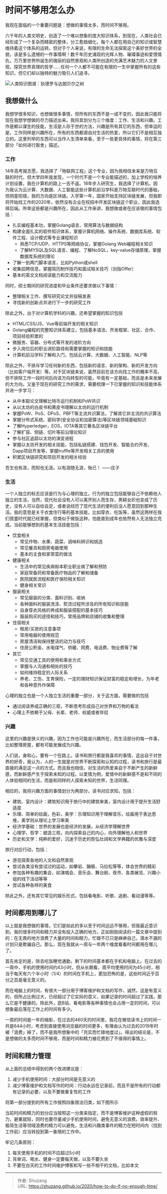 # 时间不够用怎么办


我现在面临的一个重要问题是：想做的事情太多，而时间不够用。

六千年的人类文明史，创造了一个难以想象的庞大知识体系，到现在，人类社会已经形成了一个复杂而精密的整体，分工愈趋细化，每个人都在用自己的知识或智慧维持着这个体系的运转。但对于个人来说，有限的生命无法探索这个美好世界的全貌，该是多么遗憾的一件事情啊！数千年历史涌现的光辉人物、璀璨事迹和爱恨情仇，万万里世界所诞生的瑰丽的自然景观和人类所创造的充满艺术魅力的人文景观，探究世界真理的哲学……任何一个人都不可能在有限的一生中掌握所有的这些知识，但它们却以独特的魅力吸引人们追寻。

![人类知识图谱：狄德罗与达朗贝尔之树](https://pic4.zhimg.com/8d50707fda8738c4f36aad44aba58101_1200x500.jpg)

## 我想做什么

我想学很多知识，也想做很多事情，但所有的东西不是一成不变的，因此我只能将现在我想学想做的尽力描述出来。我将其划分为三个维度：工作、生活和兴趣。工作是赖以谋生的技能，生活是人存于世的方法，兴趣是所有其它的东西，但幸运的是，工作同样是兴趣所在，所有的东西都源自对生活的热爱，所以它们不是相互独立的。这里列举的东西可以当作人生清单来看，至于一些更具体的事情，将在第三部分「如何进行取舍」描述。

### 工作

14年高考报志愿，我选择了「物联网工程」这个专业，因为我相信未来是万物互联的时代，但大学四年我发现，一个时代不是一个专业能描述的，加上学校的培养计划设置，我在计算机的路上一去不返。18年步入研究生，我选择了计算机，因为我认为云计算、大数据、人工智能这些计算机前沿学科是万物互联时代的基础，但阴差阳错，我的方向是区块链。入学第一年，国家开始支持区块链发展，但我即将开始找工作的2020年，依然没有企业在校招中开发区块链这个职业，因此我选择后端。所幸这些都是兴趣所在，因此从工作来讲，我想做或者在应该做的事情包括：

- 扎实编程基本功，掌握Golang语言、常用算法与数据结构
- 构建全面扎实的软件知识体系，掌握计算机网络、操作系统、数据库系统、软件工程、设计模式等专业课程知识
  - 熟悉TCP/UDP、HTTPS等网络协议，掌握Golang Web编程相关知识
  - 了解MYSQL及SQL语言、编程、了解NoSQL，key-value存储原理，掌握数据库系统的理论
- 了解一到两门脚本语言，比如Python或shell
- 收集招聘信息，掌握简历制作技巧和面试相关技巧（剑指Offer）
- 基本的英文文档阅读能力和交流能力

同时，硕士期间的研究进度和毕业条件还要求做以下事情：

- 整理相关工作、撰写研究论文并投稿发表
- 寻找新的创新点并进行下一步的研究工作

除此之外，出于对计算机学科的兴趣，还希望掌握的知识包括

- HTML/CSS/JS、Vue等前端开发的相关知识
- Golang编程的完整知识体系建立，包括基本语法、开发框架、社区、合作、项目经验积累的
- 微服务、容器、分布式等开发的进阶方向
- 步入岗位后的职业进阶路径和需要掌握的知识和技能
- 计算机前沿学科了解和入门，包括云计算、大数据、人工智能、NLP等

除此之外，不排斥学习任何新的东西，包括新的语言、新的架构、新的开发方向（比如客户端开发）等。对于区块链来说，虽然目前在该方向找工作的概率不高，但不排除工作一段时间后向该方向转型的可能，毕竟有一定基础，而且是未来发展的大方向。又鉴于现在的研究工作的需求，需要梳理一下已掌握的知识和技能体系并进一步学习：

- 从中本聪论文理解比特币运行机制和PoW共识
- 从以太坊的白皮书和黄皮书理解以太坊的运行机制
- 掌握PoW、PoS、DPoS、PBFT等主流共识算法，了解其它非主流的共识算法
- 掌握分布式系统、密码学(安全协议和加密算法)等区块链领域基础知识
- 了解Hyperledger，EOS，IOTA等其它著名区块链平台
- 了解扩容、侧链、切片等前沿理论知识
- 参与社区追踪以太坊的演变进程
- 掌握以太坊开发的相关技能，包括私链搭建、钱包开发、智能合约开发、Dapp项目开发等，掌握truffle等开发相关工具的使用
- 积累区块链研究和项目开发的相关经验

吾生也有涯，而知也无涯。以有涯随无涯，殆已！    ——庄子

### 生活

一个人独立的标志应该是行为与心理的独立。行为的独立包括能够自己不依赖他人独立的生活，当然，现代社会没有人可以离开别人而生存，男耕女织也变成了历史，没有人可以自给自足，或者说经历了现代生活的便利后没人愿意回到那种生活。我的意思是关于衣食住行等的基本技能，比如穿衣、吃饭等，虽然这两样在我们孩童时代就已经掌握，但类似于做饭这种，怕是直到成年也依然有人无法独立完成。当前能够想到的基本生活技能包括：

- 饮食相关
  - 常见作物、水果、蔬菜、调味料辨识和挑选
  - 常见餐具和厨房电器使用
  - 基本的主食和家常菜的做法
- 健康相关
  - 生活中的常见疾病和本职业职业病了解和预防
  - 家庭常备药和常备医疗物品的了解和储备
  - 医院就医流程和医疗保险相关知识
  - 健身相关常识
- 服装相关
  - 常见服装的分类、面料识别、收纳
  - 各种面料的服装洗涤、熨烫过程所涉及的所有知识和技能
  - 自身穿衣风格的养成和服装搭配的基本技巧
  - 服装购买的途径和技巧，常用品牌和店铺的收集和整理
- 住宿相关
  - 租房/买房的注意事项
  - 常用电器的使用规范
  - 房屋清洁和保持整洁的动力与技巧
  - 住房公积金、水电煤气、供暖、网费、电话费、物业费等了解
- 其它
  - 常见交通工具的使用和乘坐方式
  - 掌握与人沟通和相处的技巧
  - 如何维持稳定的人际关系
  - 养老、工伤、生育保险，一定的理财知识保证财富的稳定和增长，为年老和各种意外作保障

心理的独立也是一个人独立生活的重要一部分，关于这方面，需要做的包括

- 通过阅读养成正确的三观，不断思考形成自己对世界和万物的看法
- 心理上不依赖于父母、长辈、老师、权威或者伴侣

### 兴趣

这里的兴趣是狭义的兴趣，因为工作也可能是兴趣所在，而生活部分的每一件事，比如整理房屋，都有可能发展成为兴趣。

人们说，身和心，要有一个在路上。读书和旅行都是我喜欢的事情，这出自于对世界的好奇，我认为，人的一生就是对世界不断探索和认知的过程，读书和旅行是最直接的满足这一点的方式。而且我也相信，对生活的热爱来自于不断产生的新鲜感，而新鲜感产生于探索未知的过程。以爱情为例，爱情中的新鲜感不是和不同的人体验相同的生活，而是和同样的人探索未知的世界，生活同理。

相应的，我将兴趣方面的事情划分为两部分，读书对应求知，包括：

- 建筑、室内设计：建筑知识用于旅行中的建筑审美，室内设计用于提升生活舒适度
- 乐理、简单的绘画，色彩，美学：乐理知识用于理解音乐，绘画用于表达思维，美学则从理论上学习审美
- 经济学基础：世界的发展也是经济的发展，从经济学理解世界
- 心理学、哲学：塑造三观，向内探索自己的内心，向外理解他人和世界
- 历史和文学：纯粹的爱好，沉迷于历史的恢弘壮阔和文学典籍的优雅与深度

旅行对应行动，包括：

- 游览探索各地的人文和自然景观
- 尝试各类没有尝试过的运动，如攀岩、蹦极、马拉松等等，体会世界的精彩
- 参加各种有趣的集会，如演唱会、音乐会、舞台剧、夜市、各类展览、兴趣小组的线下活动等等
- 尝试各种各样的美食

除此之外，还有其它常见的娱乐形式，包括看电影、听歌、追剧、看动漫等等。

## 时间都用到哪儿了

以上就是我想做的事情，它们是如此的多以至于时间远远不够用，但我最近意识到，我的很多时间和精力并没有投入正确的地方。正如刚刚阅读的一篇文章中提到的：在无畏的地方浪费了大量的时间和精力，忙碌不已只是麻痹自己，滴水不漏的计划只是欺骗自己。那么，现在我就从一周与一年两个维度看看时间都用在哪儿了。

首先肯定的是，除去吃饭睡觉通勤，剩下的时间基本都在手机和电脑上。在过去的一周中，手机的使用时间约43小时，但从长期看，周平均使用时间为45小时，相当于每天有六个半小时（1/4）的时间在手机上，更加恐怖的是，这些时间近乎百分之百是毫无意义的。

而在电脑上的时间，有很大一部分用于博客维护和文档的写作，诚然，这是有意义的，但所占比例过大，已经超过了它实际的意义，如果记录的时间超过了实践，那么它是不健康的。除此外，逛B站、看电影等各种事情也会占用一定的时间，可以想象最后落在工作上的时间有多少。

一周的时间是一年的缩影，在过去的460天的时间里，我花在微信读书上的时间一共是644小时，考虑到直接使用浏览器的时间更多，有理由认为过去的2019年时被「浪费」掉了，而不是我所想象中的「充实而忙碌地度过」。得出的结论是，不是想做的太多而时间不够用，而是时间和精力被花费到了不值得的事情上。

## 时间和精力管理

从上面的总结中得到的两个改进建议是：

1. 减少手机使用时间：大部分时间是无意义的
2. 减少博客维护和文档写作的时间：行动永远在记录前，而且不是所有的行动都有记录的必要，以及不要做重复性的工作

将第一部分提到的所有工作按照四象限法归类，如下图所示

当前时间和精力的划分应当按照这一分类来指定，而不是博客维护这种虚假的努力，避重就轻，同时也要尽量减少手机使用时间，避免无意义的浪费。效率提升、极简生活等领域浪费的精力可以避免，生活和兴趣类事件的精力在短时间内（找到工作前）应当转投到第一象限的工作中。

牢记几条原则：

1. 每天使用手机的时间不应超过5小时
2. 背单词、喝水、健身一定要每天做，以及不要久坐
3. 不要在白天的工作时间维护博客和写一些不相干的文档，比如本文

---

> 作者: Shuzang  
> URL: https://shuzang.github.io/2020/how-to-do-if-no-enough-time/  

